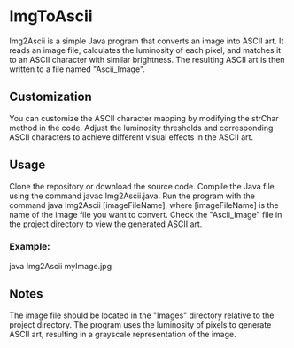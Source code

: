 # ImgToAscii
Img2Ascii is a simple Java program that converts an image into ASCII art. It reads an image file, calculates the luminosity of each pixel, and matches it to an ASCII character with similar brightness. The resulting ASCII art is then written to a file named "Ascii_Image".

## Customization

You can customize the ASCII character mapping by modifying the strChar method in the code. Adjust the luminosity thresholds and corresponding ASCII characters to achieve different visual effects in the ASCII art.

## Usage

Clone the repository or download the source code.
Compile the Java file using the command javac Img2Ascii.java.
Run the program with the command java Img2Ascii [imageFileName], where [imageFileName] is the name of the image file you want to convert.
Check the "Ascii_Image" file in the project directory to view the generated ASCII art.

### Example:
java Img2Ascii myImage.jpg

## Notes

The image file should be located in the "Images" directory relative to the project directory.
The program uses the luminosity of pixels to generate ASCII art, resulting in a grayscale representation of the image.

